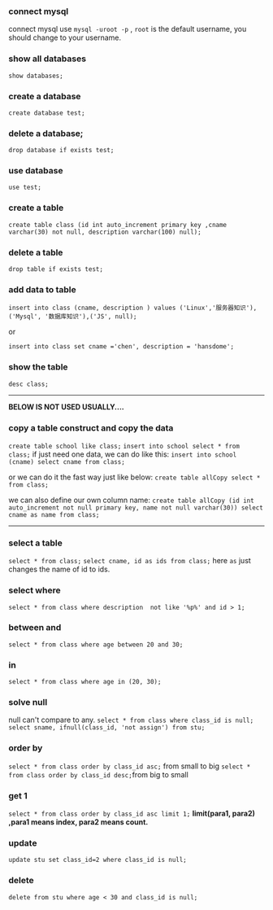 ### connect mysql
connect mysql use  `mysql -uroot -p`
, `root` is the default username, you should change to your username.
### show all databases

`show databases;`

### create a database
`create database test;`

### delete a database;

`drop database if exists test;`

### use database

`use test;`

### create a table

`create table class (id int auto_increment primary key ,cname varchar(30) not null, description varchar(100) null);`

### delete a table 
`drop table if exists test;`


### add data to table 
`insert into class (cname, description ) values ('Linux','服务器知识'),('Mysql', '数据库知识'),('JS', null);`

or 

`insert into class set cname ='chen', description = 'hansdome';`


### show the table 

`desc class;`


---
**BELOW IS NOT USED USUALLY....**
### copy a table construct and copy the data

`create table school like class;`
`insert into school select * from class;`
if just need one data, we can do like this:
`insert into school (cname) select cname from class;`


or we can do it the fast way just like below:
`create table allCopy select * from class;`

we can also define our own column name:
`create table allCopy (id int auto_increment not null primary key, name not null varchar(30)) select cname as name from class;`

---

### select a table 
`select * from class;`
`select cname, id as ids from class;` here `as` just changes the name of id to ids.

### select where
`select * from class where description  not like '%p%' and id > 1;`


### between and 
`select * from class where age between 20 and 30;`

### in 
`select * from class where age in (20, 30);`

### solve null
null can't compare to any.
`select * from class where class_id is null;`
`select sname, ifnull(class_id, 'not assign') from stu;`

### order by
`select * from class order by class_id asc;` from small to big 
`select * from class order by class_id desc;`from big to small

### get 1
`select * from class order by class_id asc limit 1;`
**limit(para1, para2) ,para1 means index, para2 means count.**

### update

`update stu set class_id=2 where class_id is null;`

### delete 
`delete from stu where age < 30 and class_id is null;`










